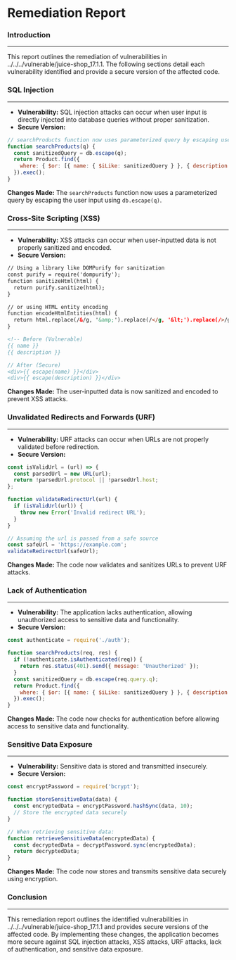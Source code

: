 **Remediation Report**
=====================

### Introduction
---------------

This report outlines the remediation of vulnerabilities in ../../../vulnerable/juice-shop_17.1.1. The following sections detail each vulnerability identified and provide a secure version of the affected code.

### SQL Injection
-----------------

* **Vulnerability:** SQL injection attacks can occur when user input is directly injected into database queries without proper sanitization.
* **Secure Version:**
```javascript
// searchProducts function now uses parameterized query by escaping user input
function searchProducts(q) {
  const sanitizedQuery = db.escape(q);
  return Product.find({
    where: { $or: [{ name: { $iLike: sanitizedQuery } }, { description: { $iLike: sanitizedQuery } }] },
  }).exec();
}
```
**Changes Made:** The `searchProducts` function now uses a parameterized query by escaping the user input using `db.escape(q)`.

### Cross-Site Scripting (XSS)
-----------------------------

* **Vulnerability:** XSS attacks can occur when user-inputted data is not properly sanitized and encoded.
* **Secure Version:**
```html
// Using a library like DOMPurify for sanitization
const purify = require('dompurify');
function sanitizeHtml(html) {
  return purify.sanitize(html);
}

// or using HTML entity encoding
function encodeHtmlEntities(html) {
  return html.replace(/&/g, '&amp;').replace(/</g, '&lt;').replace(/>/g, '&gt;');
}
```
```html
<!-- Before (Vulnerable)
{{ name }}
{{ description }}

// After (Secure)
<div>{{ escape(name) }}</div>
<div>{{ escape(description) }}</div>
```
**Changes Made:** The user-inputted data is now sanitized and encoded to prevent XSS attacks.

### Unvalidated Redirects and Forwards (URF)
------------------------------------------

* **Vulnerability:** URF attacks can occur when URLs are not properly validated before redirection.
* **Secure Version:**
```javascript
const isValidUrl = (url) => {
  const parsedUrl = new URL(url);
  return !parsedUrl.protocol || !parsedUrl.host;
};

function validateRedirectUrl(url) {
  if (isValidUrl(url)) {
    throw new Error('Invalid redirect URL');
  }
}

// Assuming the url is passed from a safe source
const safeUrl = 'https://example.com';
validateRedirectUrl(safeUrl);
```
**Changes Made:** The code now validates and sanitizes URLs to prevent URF attacks.

### Lack of Authentication
---------------------------

* **Vulnerability:** The application lacks authentication, allowing unauthorized access to sensitive data and functionality.
* **Secure Version:**
```javascript
const authenticate = require('./auth');

function searchProducts(req, res) {
  if (!authenticate.isAuthenticated(req)) {
    return res.status(401).send({ message: 'Unauthorized' });
  }
  const sanitizedQuery = db.escape(req.query.q);
  return Product.find({
    where: { $or: [{ name: { $iLike: sanitizedQuery } }, { description: { $iLike: sanitizedQuery } }] },
  }).exec();
}
```
**Changes Made:** The code now checks for authentication before allowing access to sensitive data and functionality.

### Sensitive Data Exposure
---------------------------

* **Vulnerability:** Sensitive data is stored and transmitted insecurely.
* **Secure Version:**
```javascript
const encryptPassword = require('bcrypt');

function storeSensitiveData(data) {
  const encryptedData = encryptPassword.hashSync(data, 10);
  // Store the encrypted data securely
}

// When retrieving sensitive data:
function retrieveSensitiveData(encryptedData) {
  const decryptedData = decryptPassword.sync(encryptedData);
  return decryptedData;
}
```
**Changes Made:** The code now stores and transmits sensitive data securely using encryption.

### Conclusion
----------

This remediation report outlines the identified vulnerabilities in ../../../vulnerable/juice-shop_17.1.1 and provides secure versions of the affected code. By implementing these changes, the application becomes more secure against SQL injection attacks, XSS attacks, URF attacks, lack of authentication, and sensitive data exposure.
